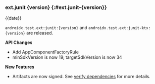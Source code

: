 ### ext.junit {version} {:#ext.junit-{version}}

{{date}}

`androidx.test.ext:junit:{version}` and `androidx.test.ext:junit-ktx:{version}` are released.

**API Changes**

* Add AppComponentFactoryRule
* minSdkVersion is now 19, targetSdkVersion is now 34

**New Features**

* Artifacts are now signed. See [verify dependencies](https://developer.android.com/jetpack/getting-started#verify_dependencies) for more details.